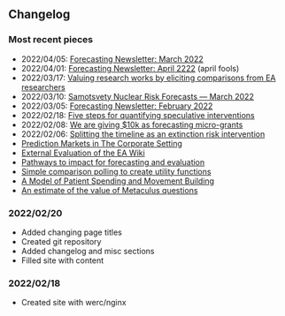 ## Changelog

### Most recent pieces

- 2022/04/05: [Forecasting Newsletter: March 2022](https://nunosempere.com/blog/2022/04/05/forecasting-newsletter-march-2022/)  
- 2022/04/01: [Forecasting Newsletter: April 2222](https://nunosempere.com/blog/2022/04/01/forecasting-newsletter-april-2222/) (april fools)
- 2022/03/17: [Valuing research works by eliciting comparisons from EA researchers](https://nunosempere.com/blog/2022/03/17/valuing-research-works-by-eliciting-comparisons-from-ea/)
- 2022/03/10: [Samotsvety Nuclear Risk Forecasts — March 2022](https://nunosempere.com/blog/2022/03/10/samotsvety-nuclear-risk-forecasts-march-2022/)
- 2022/03/05: [Forecasting Newsletter: February 2022](https://nunosempere.com/blog/2022/03/05/forecasting-newsletter-february-2022/)
- 2022/02/18: [Five steps for quantifying speculative interventions](https://forum.effectivealtruism.org/posts/3hH9NRqzGam65mgPG/five-steps-for-quantifying-speculative-interventions)
- 2022/02/08: [We are giving $10k as forecasting micro-grants](https://forum.effectivealtruism.org/posts/oqFa8obfyEmvD79Jn/we-are-giving-usd10k-as-forecasting-micro-grants)
- 2022/02/06: [Splitting the timeline as an extinction risk intervention](https://forum.effectivealtruism.org/posts/LKdwFsJXaFKHCE9ms/splitting-the-timeline-as-an-extinction-risk-intervention)  
- [Prediction Markets in The Corporate Setting](https://forum.effectivealtruism.org/posts/dQhjwHA7LhfE8YpYF/prediction-markets-in-the-corporate-setting)  
- [External Evaluation of the EA Wiki](https://forum.effectivealtruism.org/posts/kTLR23dFRB5pJryvZ/external-evaluation-of-the-ea-wiki)  
- [Pathways to impact for forecasting and evaluation](https://forum.effectivealtruism.org/posts/oXrTQpZyXkEbTBfB6/pathways-to-impact-for-forecasting-and-evaluation)  
- [Simple comparison polling to create utility functions](https://forum.effectivealtruism.org/posts/9hQFfmbEiAoodstDA/simple-comparison-polling-to-create-utility-functions)  
- [A Model of Patient Spending and Movement Building](https://forum.effectivealtruism.org/posts/FXPaccMDPaEZNyyre/a-model-of-patient-spending-and-movement-building)  
- [An estimate of the value of Metaculus questions](https://forum.effectivealtruism.org/posts/zyfeDfqRyWhamwTiL/an-estimate-of-the-value-of-metaculus-questions)  

### 2022/02/20

- Added changing page titles
- Created git repository
- Added changelog and misc sections
- Filled site with content


### 2022/02/18

- Created site with werc/nginx
